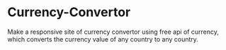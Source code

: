 # Currency-Convertor
Make a responsive site of currency convertor using free api of currency, which converts the currency value of any country to any country.
